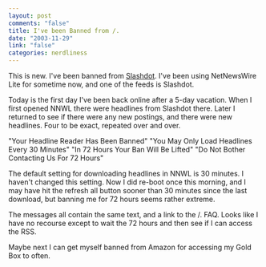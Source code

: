 ```yaml
--- 
layout: post
comments: "false"
title: I've been Banned from /.
date: "2003-11-29"
link: "false"
categories: nerdliness
---
```

This is new. I've been banned from <a href="http://slashdot.org/">Slashdot</a>. I've been using NetNewsWire Lite for sometime now, and one of the feeds is Slashdot.

Today is the first day I've been back online after a 5-day vacation. When I first opened NNWL there were headlines from Slashdot there. Later I returned to see if there were any new postings, and there were new headlines. Four to be exact, repeated over and over.

"Your Headline Reader Has Been Banned"
"You May Only Load Headlines Every 30 Minutes"
"In 72 Hours Your Ban Will Be Lifted"
"Do Not Bother Contacting Us For 72 Hours"

The default setting for downloading headlines in NNWL is 30 minutes. I haven't changed this setting. Now I did re-boot once this morning, and I may have hit the refresh all button sooner than 30 minutes since the last download, but banning me for 72 hours seems rather extreme.

The messages all contain the same text, and a link to the /. FAQ. Looks like I have no recourse except to wait the 72 hours and then see if I can access the RSS.

Maybe next I can get myself banned from Amazon for accessing my Gold Box to often.
